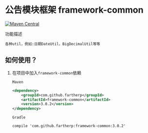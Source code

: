 # 公告模块框架 framework-common
[![Maven Central](https://maven-badges.herokuapp.com/maven-central/com.github.fartherp/framework-common/badge.svg)](https://maven-badges.herokuapp.com/maven-central/com.github.fartherp/framework-common/)

功能描述

```
各种util，例如:日期DateUtil，BigDecimalUtil等等
```

## 如何使用？
1. 在项目中加入```framework-common```依赖

    ```Maven```
    ``` xml
    <dependency>
        <groupId>com.github.fartherp</groupId>
        <artifactId>framework-common</artifactId>
        <version>3.0.2</version>
    </dependency>
    ```
    ```Gradle```
    ```
    compile 'com.github.fartherp:framework-common:3.0.2'
    ```